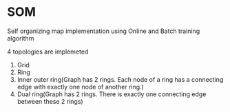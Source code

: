 # SOM
Self organizing map implementation using Online and Batch training algorithm

4 topologies are implemeted 
1. Grid
2. Ring
3. Inner outer ring(Graph has 2 rings. Each node of a ring has a connecting edge with exactly one node of another ring.)
4. Dual ring(Graph has 2 rings. There is exactly one connecting edge between these 2 rings)
